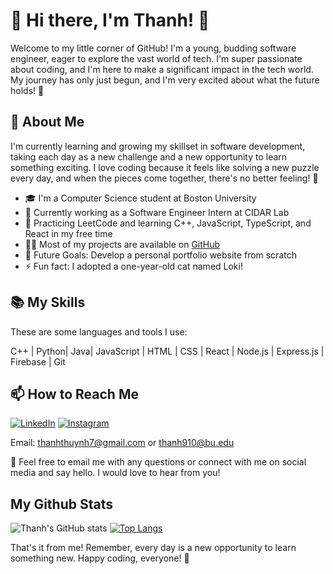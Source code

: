 # 👋 Hi there, I'm Thanh! 🚀

Welcome to my little corner of GitHub! I'm a young, budding software engineer, eager to explore the vast world of tech. I'm super passionate about coding, and I'm here to make a significant impact in the tech world. My journey has only just begun, and I'm very excited about what the future holds! 🌱


## 🌟 About Me

I'm currently learning and growing my skillset in software development, taking each day as a new challenge and a new opportunity to learn something exciting. I love coding because it feels like solving a new puzzle every day, and when the pieces come together, there's no better feeling! 🎉

- 🎓 I'm a Computer Science student at Boston University
- 🚀 Currently working as a Software Engineer Intern at CIDAR Lab
- 🌱 Practicing LeetCode and learning C++, JavaScript, TypeScript, and React in my free time
- 👨‍💻 Most of my projects are available on [GitHub](https://github.com/thanhthuynh)
- 🎯 Future Goals: Develop a personal portfolio website from scratch
- ⚡ Fun fact: I adopted a one-year-old cat named Loki!


## 📚 My Skills

These are some languages and tools I use:

C++ | Python| Java| JavaScript | HTML | CSS | React | Node.js | Express.js | Firebase | Git


## 📫 How to Reach Me 
[![LinkedIn](https://img.shields.io/badge/linkedin-%230077B5.svg?style=for-the-badge&logo=linkedin&logoColor=white)](https://www.linkedin.com/in/thanhthuynh/)    [![Instagram](https://img.shields.io/badge/Instagram-%23E4405F.svg?style=for-the-badge&logo=Instagram&logoColor=white)](https://www.instagram.com/thanhthynh/)

Email: thanhthuynh7@gmail.com or thanh910@bu.edu

📧 Feel free to email me with any questions or connect with me on social media and say hello. I would love to hear from you!


## My Github Stats
![Thanh's GitHub stats](https://github-readme-stats.vercel.app/api?username=thanhthuynh&theme=midnight-purple&show_icons=true)
[![Top Langs](https://github-readme-stats.vercel.app/api/top-langs/?username=anuraghazra&theme=midnight-purple&layout=compact)](https://github.com/thanhthuynh/github-readme-stats)

That's it from me! Remember, every day is a new opportunity to learn something new. Happy coding, everyone! 🎉

<!--
**thanh910/thanh910** is a ✨ _special_ ✨ repository because its `README.md` (this file) appears on your GitHub profile.

Here are some ideas to get you started:

- 🔭 I’m currently working on ...
- 🌱 I’m currently learning ...
- 👯 I’m looking to collaborate on ...
- 🤔 I’m looking for help with ...
- 💬 Ask me about ...
- 📫 How to reach me: ...
- 😄 Pronouns: ...
- ⚡ Fun fact: ...
-->
